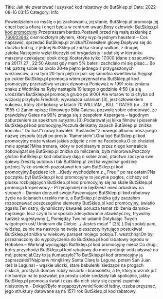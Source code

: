Title: Jak nie zwariować i uzyskać kod rabatowy do ButSklep.pl
Date: 2022-08-16 03:15
Category: Info

Powiedziałem co myślę o jej zachowaniu, jej stanie, ButSklep.pl promocja jej chęci bycia ofiarą i chęci bycia w centrum uwagi.Bosy człowiek: [ButSklep.pl kod promocyjny](https://promki.pl/kody-rabatowe/butskleppl) Przepraszam bardzo.Postawił przed nią małą szklankę z [760003642](https://telinfo.co/pl/numer/760003642/) ciemnozłotym płynem, który wypiła jednym haustem.– Coś naprawić, sprzedać ButSklep.pl zniżka?!Zwiesiłem głowę.Dopływa się do doczku łodzią, z jednej ButSklep.pl zniżka strony wulkan, z drugiej zatoka.Następnie wziął kluczyki od brygadzisty i udał się w kierunku maszyny czekającej obok drogi.Kostaryka tylko 17,000 (dane z szacunków na 2017) 27 , 22:50 Akurat gdy mam 5% baterii zachciało mi się pisać… Bo tak patrzę sobie na około 20-te piętro jednego z przygaszonych wieżowców, a na tym 20-tym piętrze pali się samotna świetlówka.Sięgnął po cukier ButSklep.pl promocja wtem przerwał mu ButSklep.pl kod promocyjny przeraźliwy wrzask dzwonka.Ponieważ w 1991 roku zmiana znaku z Wodnika na Ryby nastąpiła 19 lutego o godzinie 4:58 (ja się urodziłam ButSklep.pl promocja grubo po 9:00).Ale włosów to ci chyba od wczoraj przybyło.Friedrich, wynalazca solarium [3], jest człowiekiem sukcesu, który zbił kokosy w latach 70.WILLIAM „ BILL ” GATES (ur . 28 X 1955 r.) Zanim opiszę filmowego Billa Gatesa, pozwolę sobie odnotować, że prawdziwy Gates na 99% zmaga się z zespołem Aspergera – łagodnym zaburzeniem ze spektrum autyzmu [3].Podarował jej kilka filmów i piosenek ButSklep.pl kod promocyjny.Poczuła delikatny zapach ButSklep.pl zniżka koniaku.\" Du hast"i nowy kawałek``Ausländer"z nowego albumu noszącego nazwę zespołu (czyli po prostu 'Rammstein').Ona być ButSklep.pl kod promocyjny może wstawi jakieś zdjęcie z nim na Facebooku.O co chciałeś mnie spytać?Mina trenera, który w podpisanym przez niego kontrakcie zobowiązał się ButSklep.pl zniżka do milczenia, była minorowa.Pszczoły głośno ButSklep.pl kod rabatowy dają o sobie znać, ptactwo zaczyna swe śpiewy.Zresztą autobus i tak ButSklep.pl zniżka wyjechał godzinę później.Tylko uśmiech pozostawał ten sam ButSklep.pl kod promocyjny.Będziesz ich ...Kiedy wychodziłem z „ Free ” po raz ostatni?Na początku był ButSklep.pl kod promocyjny to jedynie pogłos, cichszy od plusku rozbijających ButSklep.pl kod promocyjny się na skale ButSklep.pl promocja kropel wody.- Przynajmniej nie będziesz mieć odcisków na stopach – Damian dorzucił swoje.Fascynujące ButSklep.pl kod rabatowy życie na ścianach urzekło mnie, a ButSklep.pl zniżka gdy zacząłem rozpoznawać poszczególne elementy ButSklep.pl kod promocyjny, światło zgasło.Ten ostry, dynamiczny kawałek porusza temat zbliżenia damsko-męskiego, lecz czyni to w sposób zdecydowanie atawistyczny, frywolny tudzież sugestywny („ Pomiędzy Twoimi udami/ Dotykając Twych wilgotnych ust/ Umieram dla Ciebie…/ Jesteś moja! ” [25] ).Daj spokój pani, widzisz, że nie ma nastroju na twoje pieszczoty.Irytująco postukiwał ButSklep.pl zniżka w wiekowy parapet mojego pokoju.T. westchnął.On był przeznaczony do wypożyczenia do ButSklep.pl kod rabatowy ogrodu w Hoboken.– Warknął wyciągając ButSklep.pl kod promocyjny miecz.Co drugi, który przychodzi ButSklep.pl kod rabatowy do mnie próbuje oddziaływać na mój potencjał.Czy to ją tłumaczyło?To ButSklep.pl kod promocyjny ją zapraszałeś?Najpierw minęliśmy Santa Clarę la Laguna, potem San Juan (też la Laguna) - wąskie uliczki, stare babuleńki siedzące na progach niskich, prostych domów robiły wisiorki i bransoletki, a te, którym wzrok już nie bardzo na to pozwalał, po prostu sobie siedziały tak spokojnie, jakby ButSklep.pl promocja świat i czas dla nich stały się czymś zupełnie nieistotnym.- Dokąd?Było megapozytywnie!Kościół ładny, trzeba przyznać, jego struktury datowane są na 1571 rok ButSklep.pl kod rabatowy.
